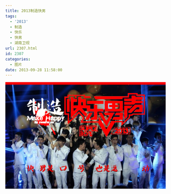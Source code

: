 ```yaml
---
title: 2013制造快男
tags:
  - '2013'
  - 制造
  - 快乐
  - 快男
  - 湖南卫视
url: 2307.html
id: 2307
categories:
  - 图片
date: 2013-09-28 11:58:00
---
```


[![](/images/uploads/2013/09/制造2013快男.jpg "制造2013快男")](/images/uploads/2013/09/制造2013快男.jpg)